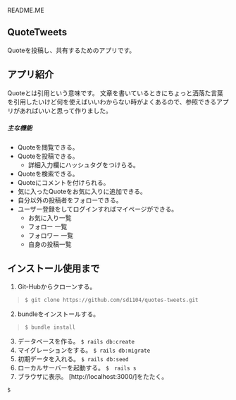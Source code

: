 README.ME

## QuoteTweets
Quoteを投稿し、共有するためのアプリです。

## アプリ紹介
Quoteとは引用という意味です。
文章を書いているときにちょっと洒落た言葉を引用したいけど何を使えばいいわからない時がよくあるので、参照できるアプリがあればいいと思って作りました。
##### 主な機能
- Quoteを閲覧できる。
- Quoteを投稿できる。
  - 詳細入力欄にハッシュタグをつけらる。
- Quoteを検索できる。
- Quoteにコメントを付けられる。
- 気に入ったQuoteをお気に入りに追加できる。
- 自分以外の投稿者をフォローできる。
- ユーザー登録をしてログインすればマイページができる。
  - お気に入り一覧
  - フォロー 一覧
  - フォロワー 一覧
  - 自身の投稿一覧

## インストール使用まで
1. Git-Hubからクローンする。
>`$ git clone https://github.com/sd1104/quotes-tweets.git`
2. bundleをインストールする。
>`$ bundle install`
3. データベースを作る。
`$ rails db:create`
4. マイグレーションをする。
`$ rails db:migrate`
5. 初期データを入れる。
`$ rails db:seed`
6. ローカルサーバーを起動する。
`$　rails s`
7. ブラウザに表示。
[http://localhost:3000/]をたたく。



`$`



